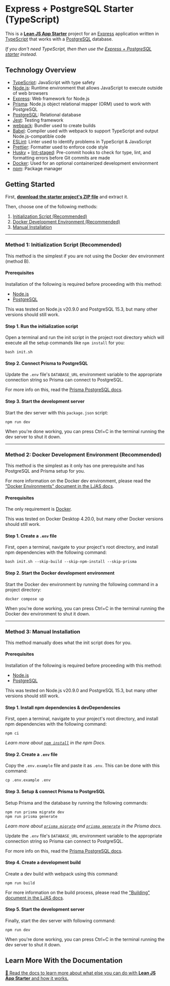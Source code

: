 # Express + PostgreSQL Starter (TypeScript)

This is a **[Lean JS App Starter](https://github.com/mattlean/lean-js-app-starter)** project for an [Express](https://expressjs.com) application written in [TypeScript](https://typescriptlang.org) that works with a [PostgreSQL](https://postgresql.org) database.

_If you don't need TypeScript, then then use the [Express + PostgreSQL starter](https://github.com/mattlean/lean-js-app-starter/tree/v1.0.0-rc/starters/express-postgres) instead._

## Technology Overview

-   [TypeScript](https://typescriptlang.org): JavaScript with type safety
-   [Node.js](https://nodejs.org): Runtime environment that allows JavaScript to execute outside of web browsers
-   [Express](https://expressjs.com): Web framework for Node.js
-   [Prisma](https://prisma.io): Node.js object relational mapper (ORM) used to work with PostgreSQL
-   [PostgreSQL](https://postgresql.org): Relational database
-   [Jest](https://jestjs.io): Testing framework
-   [webpack](https://webpack.js.org): Bundler used to create builds
-   [Babel](https://babeljs.io): Compiler used with webpack to support TypeScript and output Node.js-compatible code
-   [ESLint](https://eslint.org): Linter used to identify problems in TypeScript & JavaScript
-   [Prettier](https://prettier.io): Formatter used to enforce code style
-   [Husky](https://typicode.github.io/husky) + [lint-staged](https://github.com/okonet/lint-staged): Pre-commit hooks to check for type, lint, and formatting errors before Git commits are made
-   [Docker](https://docker.com): Used for an optional containerized development environment
-   [npm](https://npmjs.com): Package manager

## Getting Started

First, [**download the starter project's ZIP file**](https://github.com/mattlean/lean-js-app-starter/releases/download/v1.0.0-rc/ljas-express-postgres-ts_1-0-0.zip) and extract it.

Then, choose one of the following methods:

1. [Initialization Script (Recommended)](#method-1-initialization-script-recommended)
2. [Docker Development Environment (Recommended)](#method-2-docker-development-environment-recommended)
3. [Manual Installation](#method-3-manual-installation)

---

### Method 1: Initialization Script (Recommended)

This method is the simplest if you are not using the Docker dev environment (method B).

#### Prerequisites

Installation of the following is required before proceeding with this method:

-   [Node.js](https://nodejs.org/en/download/package-manager)
-   [PostgreSQL](https://postgresql.org/download)

This was tested on Node.js v20.9.0 and PostgreSQL 15.3, but many other versions should still work.

#### Step 1. Run the initialization script

Open a terminal and run the init script in the project root directory which will execute all the setup commands like `npm install` for you:

```console
bash init.sh
```

#### Step 2. Connect Prisma to PostgreSQL

Update the `.env` file's `DATABASE_URL` environment variable to the appropriate connection string so Prisma can connect to PostgreSQL.

For more info on this, read the [Prisma PostgreSQL docs](https://prisma.io/docs/orm/overview/databases/postgresql#connection-details).

#### Step 3. Start the development server

Start the dev server with this `package.json` script:

```console
npm run dev
```

When you're done working, you can press Ctrl+C in the terminal running the dev server to shut it down.

---

### Method 2: Docker Development Environment (Recommended)

This method is the simplest as it only has one prerequisite and has PostgreSQL and Prisma setup for you.

For more information on the Docker dev environment, please read the ["Docker Environments" document in the LJAS docs](https://github.com/mattlean/lean-js-app-starter/blob/v1.0.0-rc/docs/developing/docker-environments.md).

#### Prerequisites

The only requirement is [Docker](https://docker.com/get-started).

This was tested on Docker Desktop 4.20.0, but many other Docker versions should still work.

#### Step 1. Create a `.env` file

First, open a terminal, navigate to your project's root directory, and install npm dependencies with the following command:

```console
bash init.sh --skip-build --skip-npm-install --skip-prisma
```

#### Step 2. Start the Docker development environment

Start the Docker dev environment by running the following command in a project directory:

```console
docker compose up
```

When you're done working, you can press Ctrl+C in the terminal running the Docker dev environment to shut it down.

---

### Method 3: Manual Installation

This method manually does what the init script does for you.

#### Prerequisites

Installation of the following is required before proceeding with this method:

-   [Node.js](https://nodejs.org/en/download/package-manager)
-   [PostgreSQL](https://postgresql.org/download)

This was tested on Node.js v20.9.0 and PostgreSQL 15.3, but many other versions should still work.

#### Step 1. Install npm dependencies & devDependencies

First, open a terminal, navigate to your project's root directory, and install npm dependencies with the following command:

```console
npm ci
```

_Learn more about [`npm install`](https://docs.npmjs.com/cli/v10/commands/npm-install) in the npm Docs._

#### Step 2. Create a `.env` file

Copy the `.env.example` file and paste it as `.env`. This can be done with this command:

```console
cp .env.example .env
```

#### Step 3. Setup & connect Prisma to PostgreSQL

Setup Prisma and the database by running the following commands:

```console
npm run prisma migrate dev
npm run prisma generate
```

_Learn more about [`prisma migrate`](https://prisma.io/docs/orm/prisma-migrate/understanding-prisma-migrate/overview) and [`prisma generate`](https://prisma.io/docs/orm/prisma-client/setup-and-configuration/generating-prisma-client) in the Prisma docs._

Update the `.env` file's `DATABASE_URL` environment variable to the appropriate connection string so Prisma can connect to PostgreSQL.

For more info on this, read the [Prisma PostgreSQL docs](https://prisma.io/docs/orm/overview/databases/postgresql#connection-details).

#### Step 4. Create a development build

Create a dev build with webpack using this command:

```console
npm run build
```

For more information on the build process, please read the ["Building" document in the LJAS docs](https://github.com/mattlean/lean-js-app-starter/blob/v1.0.0-rc/docs/building.md).

#### Step 5. Start the development server

Finally, start the dev server with following command:

```console
npm run dev
```

When you're done working, you can press Ctrl+C in the terminal running the dev server to shut it down.

## Learn More With the Documentation

[📖 Read the docs to learn more about what else you can do with **Lean JS App Starter** and how it works.](https://github.com/mattlean/lean-js-app-starter/tree/v1.0.0-rc/docs)
